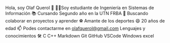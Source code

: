 Hola, soy Olaf Querol 👋
👨‍💻Soy estudiante de Ingeniería en Sistemas de Información
📚 Cursando Segundo año en la UTN FRBA
👯 Buscando colaborar en proyectos y aprender
⚽ Amante de los deportes
😄 20 años de edad
📫 Podes contactarme en olafquerol@gmail.com
Lenguajes y conocimientos 🛠
C C++  Markdown Git GitHub VSCode  Windows excel
